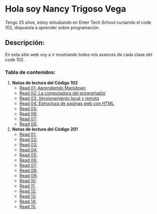 # Hola soy **Nancy Trigoso Vega**  

Tengo 25 años, estoy estudiando en Enter Tech School cursando el code 102, dispuesta a aprender sobre programación.  

## Descripción:  

En esta sitio web voy a ir mostrando todos mis avances de cada clase del code 102.  
### Tabla de contenidos:  
1. **Notas de lectura del Código 102**  
   * [Read 01: Aprendiendo Markdown](https://nancy-trigoso.github.io/reading-notes/102/Read01.html)
   * [Read 02: La computadora del programador](https://nancy-trigoso.github.io/reading-notes/102/Read02.html)
   * [Read 03: Versionamiento local y remoto](https://nancy-trigoso.github.io/reading-notes/102/Read03.html)
   * [Read 04: Estructura de paginas web con HTML](https://nancy-trigoso.github.io/reading-notes/102/Read04.html)
   * [Read 05:](https://nancy-trigoso.github.io/reading-notes/102/Read05.html)
   * [Read 06:](https://nancy-trigoso.github.io/reading-notes/102/Read06.html)
   * [Read 07:](https://nancy-trigoso.github.io/reading-notes/102/Read07.html)
   * [Read 08:](https://nancy-trigoso.github.io/reading-notes/102/Read08.html)
2. **Notas de lectura del Código 201**  
   * [Read 01:](https://nancy-trigoso.github.io/reading-notes/201/Read01.html)
   * [Read 02:](https://nancy-trigoso.github.io/reading-notes/201/Read02.html)
   * [Read 03:](https://nancy-trigoso.github.io/reading-notes/201/Read03.html)
   * [Read 04:](https://nancy-trigoso.github.io/reading-notes/201/Read04.html)
   * [Read 05:](https://nancy-trigoso.github.io/reading-notes/201/Read05.html)
   * [Read 06:](https://nancy-trigoso.github.io/reading-notes/201/Read06.html)
   * [Read 07:](https://nancy-trigoso.github.io/reading-notes/201/Read07.html)
   * [Read 08:](https://nancy-trigoso.github.io/reading-notes/201/Read08.html)
   * [Read 09:](https://nancy-trigoso.github.io/reading-notes/201/Read09.html)
   * [Read 10:](https://nancy-trigoso.github.io/reading-notes/201/Read10.html)
   * [Read 11:](https://nancy-trigoso.github.io/reading-notes/201/Read11.html)
   * [Read 12:](https://nancy-trigoso.github.io/reading-notes/201/Read12.html)
   * [Read 13:](https://nancy-trigoso.github.io/reading-notes/201/Read13.html)
   * [Read 14:](https://nancy-trigoso.github.io/reading-notes/201/Read14.html)
   * [Read 15:](https://nancy-trigoso.github.io/reading-notes/201/Read15.html)



